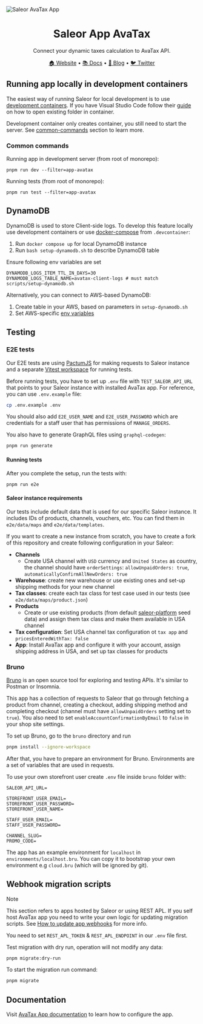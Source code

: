 ![Saleor AvaTax App](https://user-images.githubusercontent.com/249912/71523206-4e45f800-28c8-11ea-84ba-345a9bfc998a.png)

<div align="center">
  <h1>Saleor App AvaTax</h1>
</div>

<div align="center">
  <p>Connect your dynamic taxes calculation to AvaTax API.</p>
</div>

<div align="center">
  <a href="https://saleor.io/">🏠 Website</a>
  <span> • </span>
  <a href="https://docs.saleor.io/docs/3.x/">📚 Docs</a>
  <span> • </span>
  <a href="https://saleor.io/blog/">📰 Blog</a>
  <span> • </span>
  <a href="https://twitter.com/getsaleor">🐦 Twitter</a>
</div>

## Running app locally in development containers

The easiest way of running Saleor for local development is to use [development containers](https://containers.dev/).
If you have Visual Studio Code follow their [guide](https://code.visualstudio.com/docs/devcontainers/containers#_quick-start-open-an-existing-folder-in-a-container) on how to open existing folder in container.

Development container only creates container, you still need to start the server. See [common-commands](#common-commands) section to learn more.

### Common commands

Running app in development server (from root of monorepo):

```shell
pnpm run dev --filter=app-avatax
```

Running tests (from root of monorepo):

```shell
pnpm run test --filter=app-avatax
```

## DynamoDB

DynamoDB is used to store Client-side logs. To develop this feature locally use development containers or use [docker-compose](../../.devcontainer/avatax/docker-compose.yml) from `.devcontainer`:

1. Run `docker compose up` for local DynamoDB instance
2. Run `bash setup-dynamodb.sh` to describe DynamoDB table

Ensure following env variables are set

```dotenv
DYNAMODB_LOGS_ITEM_TTL_IN_DAYS=30
DYNAMODB_LOGS_TABLE_NAME=avatax-client-logs # must match scripts/setup-dynamodb.sh
```

Alternatively, you can connect to AWS-based DynamoDB:

1. Create table in your AWS, based on parameters in `setup-dynamodb.sh`
2. Set AWS-specific [env variables](https://docs.aws.amazon.com/sdk-for-javascript/v2/developer-guide/loading-node-credentials-environment.html)

## Testing

### E2E tests

Our E2E tests are using [PactumJS](https://pactumjs.github.io/) for making requests to Saleor instance and a separate [Vitest workspace](https://vitest.dev/guide/workspace.html) for running tests.

Before running tests, you have to set up `.env` file with `TEST_SALEOR_API_URL` that points to your Saleor instance with installed AvaTax app. For reference, you can use `.env.example` file:

```bash
cp .env.example .env
```

You should also add `E2E_USER_NAME` and `E2E_USER_PASSWORD` which are credentials for a staff user that has permissions of `MANAGE_ORDERS`.

You also have to generate GraphQL files using `graphql-codegen`:

```bash
pnpm run generate
```

#### Running tests

After you complete the setup, run the tests with:

```bash
pnpm run e2e
```

#### Saleor instance requirements

Our tests include default data that is used for our specific Saleor instance. It includes IDs of products, channels, vouchers, etc. You can find them in `e2e/data/maps` and `e2e/data/templates`.

If you want to create a new instance from scratch, you have to create a fork of this repository and create following configuration in your Saleor:

- **Channels**
  - Create USA channel with `USD` currency and `United States` as country, the channel should have `orderSettings`: `allowUnpaidOrders: true`, `automaticallyConfirmAllNewOrders: true`
- **Warehouse**: create new warehouse or use existing ones and set-up shipping methods for your new channel
- **Tax classes**: create each tax class for test case used in our tests (see `e2e/data/maps/product.json`)
- **Products**
  - Create or use existing products (from default [saleor-platform](https://github.com/saleor/saleor-platform) seed data) and assign them tax class and make them available in USA channel
- **Tax configuration**: Set USA channel tax configuration ot `tax app` and `pricesEnteredWithTax: false`
- **App**: Install AvaTax app and configure it with your account, assign shipping address in USA, and set up tax classes for products

### Bruno

[Bruno](https://docs.usebruno.com/) is an open source tool for exploring and testing APIs. It's similar to Postman or Insomnia.

This app has a collection of requests to Saleor that go through fetching a product from channel, creating a checkout, adding shipping method and completing checkout (channel must have `allowUnpaidOrders` setting set to `true`). You also need to set `enableAccountConfirmationByEmail` to `false` in your shop site settings.

To set up Bruno, go to the `bruno` directory and run

```bash
pnpm install --ignore-workspace
```

After that, you have to prepare an environment for Bruno. Environments are a set of variables that are used in requests.

To use your own storefront user create `.env` file inside `bruno` folder with:

```
SALEOR_API_URL=

STOREFRONT_USER_EMAIL=
STOREFRONT_USER_PASSWORD=
STOREFRONT_USER_NAME=

STAFF_USER_EMAIL=
STAFF_USER_PASSWORD=

CHANNEL_SLUG=
PROMO_CODE=
```

The app has an example environment for `localhost` in `environments/localhost.bru`. You can copy it to bootstrap your own environment e.g `cloud.bru` (which will be ignored by git).

## Webhook migration scripts

> [!NOTE]
> This section refers to apps hosted by Saleor or using REST APL. If you self host AvaTax app you need to write your own logic for updating migration scripts.
> See [How to update app webhooks](https://docs.saleor.io/docs/3.x/developer/extending/apps/updating-app-webhooks) for more info.

You need to set `REST_APL_TOKEN` & `REST_APL_ENDPOINT` in our `.env` file first.

Test migration with dry run, operation will not modify any data:

```bash
pnpm migrate:dry-run
```

To start the migration run command:

```bash
pnpm migrate
```

## Documentation

Visit [AvaTax App documentation](https://docs.saleor.io/docs/3.x/developer/app-store/apps/avatax/overview) to learn how to configure the app.
